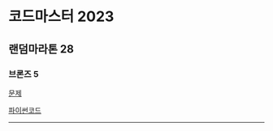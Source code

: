 # 코드마스터 2023
## 랜덤마라톤 28
### 브론즈 5
[문제](https://www.acmicpc.net/problem/28235)

[파이썬코드](28235.py)

---
